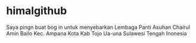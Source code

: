 himalgithub
===========

Saya pingn buat bog in untuk menyebarkan Lembaga Panti Asuhan Chairul Amin Bailo Kec. Ampana Kota Kab Tojo Ua-una  Sulawesi Tengah Inonesia